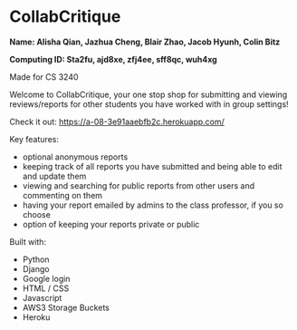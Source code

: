 # CollabCritique

__Name: Alisha Qian, Jazhua Cheng, Blair Zhao, Jacob Hyunh, Colin Bitz__

__Computing ID: Sta2fu, ajd8xe, zfj4ee, sff8qc, wuh4xg__

Made for CS 3240

Welcome to CollabCritique, your one stop shop for submitting and viewing reviews/reports for other students you have worked with in group settings!

Check it out: https://a-08-3e91aaebfb2c.herokuapp.com/

Key features:
- optional anonymous reports
- keeping track of all reports you have submitted and being able to edit and update them
- viewing and searching for public reports from other users and commenting on them
- having your report emailed by admins to the class professor, if you so choose
- option of keeping your reports private or public

Built with:
- Python
- Django
- Google login
- HTML / CSS
- Javascript
- AWS3 Storage Buckets
- Heroku